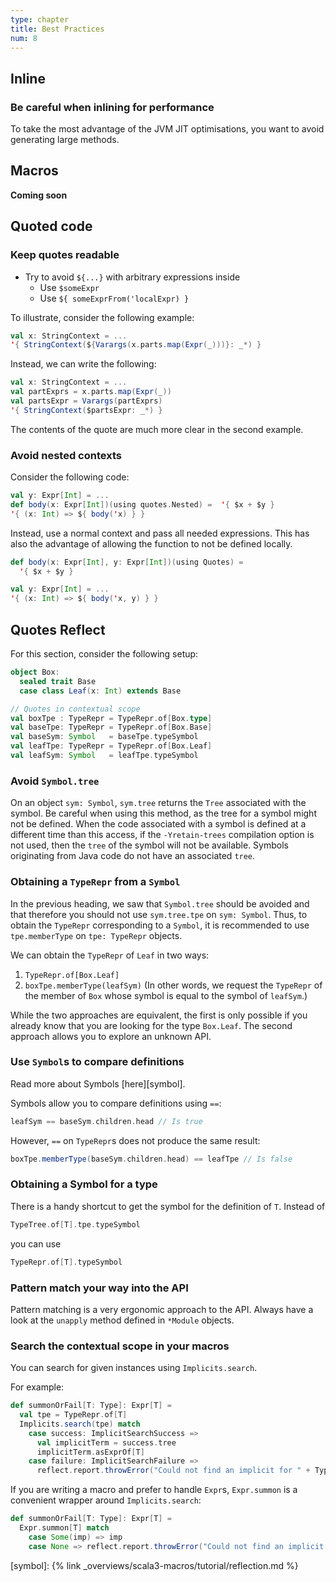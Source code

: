 ```yaml
---
type: chapter
title: Best Practices
num: 8
---
```

## Inline

### Be careful when inlining for performance
To take the most advantage of the JVM JIT optimisations, you want to avoid generating large methods.


## Macros
**Coming soon**


## Quoted code

### Keep quotes readable
* Try to avoid `${...}` with arbitrary expressions inside
  * Use `$someExpr`
  * Use `${ someExprFrom('localExpr) }`

To illustrate, consider the following example:
```scala
val x: StringContext = ...
'{ StringContext(${Varargs(x.parts.map(Expr(_)))}: _*) }
```
Instead, we can write the following:

```scala
val x: StringContext = ...
val partExprs = x.parts.map(Expr(_))
val partsExpr = Varargs(partExprs)
'{ StringContext($partsExpr: _*) }
```
The contents of the quote are much more clear in the second example.

### Avoid nested contexts

Consider the following code:

```scala
val y: Expr[Int] = ...
def body(x: Expr[Int])(using quotes.Nested) =  '{ $x + $y }
'{ (x: Int) => ${ body('x) } }
```

Instead, use a normal context and pass all needed expressions.
This has also the advantage of allowing the function to not be defined locally.
```scala
def body(x: Expr[Int], y: Expr[Int])(using Quotes) =
  '{ $x + $y }

val y: Expr[Int] = ...
'{ (x: Int) => ${ body('x, y) } }
```

## Quotes Reflect

For this section, consider the following setup:

```scala
object Box:
  sealed trait Base
  case class Leaf(x: Int) extends Base

// Quotes in contextual scope
val boxTpe : TypeRepr = TypeRepr.of[Box.type]
val baseTpe: TypeRepr = TypeRepr.of[Box.Base]
val baseSym: Symbol   = baseTpe.typeSymbol
val leafTpe: TypeRepr = TypeRepr.of[Box.Leaf]
val leafSym: Symbol   = leafTpe.typeSymbol
```

### Avoid `Symbol.tree`

On an object `sym: Symbol`, `sym.tree` returns the `Tree` associated with the symbol.
Be careful when using this method, as the tree for a symbol might not be defined.
When the code associated with a symbol is defined at a different time than this access, if the `-Yretain-trees` compilation option is not used, then the `tree` of the symbol will not be available.
Symbols originating from Java code do not have an associated `tree`.

### Obtaining a `TypeRepr` from a `Symbol`

In the previous heading, we saw that `Symbol.tree` should be avoided and that therefore you should not use `sym.tree.tpe` on `sym: Symbol`.
Thus, to obtain the `TypeRepr` corresponding to a `Symbol`, it is recommended to use `tpe.memberType` on `tpe: TypeRepr` objects.

We can obtain the `TypeRepr` of `Leaf` in two ways:
  1. `TypeRepr.of[Box.Leaf]`
  2. `boxTpe.memberType(leafSym)`
(In other words, we request the `TypeRepr` of the member of `Box` whose symbol is equal to the symbol of `leafSym`.)

While the two approaches are equivalent, the first is only possible if you already know that you are looking for the type `Box.Leaf`.
The second approach allows you to explore an unknown API.

### Use `Symbol`s to compare definitions

Read more about Symbols [here][symbol].

Symbols allow you to compare definitions using `==`:
```scala
leafSym == baseSym.children.head // Is true
```

However, `==` on `TypeRepr`s does not produce the same result:
```scala
boxTpe.memberType(baseSym.children.head) == leafTpe // Is false
```

### Obtaining a Symbol for a type

There is a handy shortcut to get the symbol for the definition of `T`.
Instead of

```scala
TypeTree.of[T].tpe.typeSymbol
```
you can use

```scala
TypeRepr.of[T].typeSymbol
```

### Pattern match your way into the API

Pattern matching is a very ergonomic approach to the API. Always have a look at
the `unapply` method defined in `*Module` objects.

### Search the contextual scope in your macros

You can search for given instances using `Implicits.search`.

For example:

```scala
def summonOrFail[T: Type]: Expr[T] =
  val tpe = TypeRepr.of[T]
  Implicits.search(tpe) match
    case success: ImplicitSearchSuccess =>
      val implicitTerm = success.tree
      implicitTerm.asExprOf[T]
    case failure: ImplicitSearchFailure =>
      reflect.report.throwError("Could not find an implicit for " + Type.show[T])
```

If you are writing a macro and prefer to handle `Expr`s, `Expr.summon` is a
convenient wrapper around `Implicits.search`:

```scala
def summonOrFail[T: Type]: Expr[T] =
  Expr.summon[T] match
    case Some(imp) => imp
    case None => reflect.report.throwError("Could not find an implicit for " + Type.show[T])
```

[symbol]: {% link _overviews/scala3-macros/tutorial/reflection.md %}
